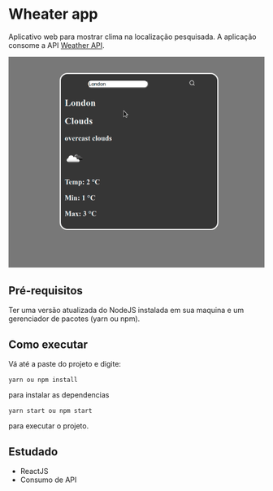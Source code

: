 # Wheater app
Aplicativo web para mostrar clima na localização pesquisada. A aplicação consome a API [Weather API](https://openweathermap.org/api).

<p align="center">
  <img src="/demo/wheater-app.gif" />
</p>


## Pré-requisitos
Ter uma versão atualizada do NodeJS instalada em sua maquina e um gerenciador de pacotes (yarn ou npm).

## Como executar
Vá até a paste do projeto e digite:
```
yarn ou npm install
```
para instalar as dependencias
```
yarn start ou npm start
```
para executar o projeto.

## Estudado
* ReactJS
* Consumo de API
